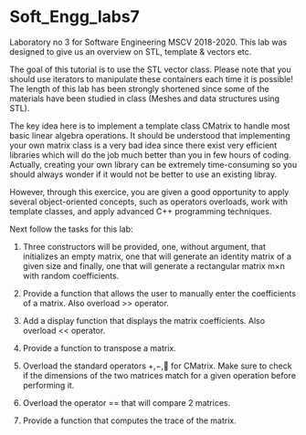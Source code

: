 # Soft_Engg_labs7
Laboratory no 3 for Software Engineering MSCV 2018-2020. This lab was designed to give us an overview on STL, template &amp; vectors etc.

The goal of this tutorial is to use the STL vector class. Please note that you should use iterators to manipulate
these containers each time it is possible! The length of this lab has been strongly shortened since some of the materials have been studied in class (Meshes and data structures using STL).

The key idea here is to implement a template class CMatrix to handle most basic linear algebra operations. It should be understood that implementing your own matrix class is a very bad idea since there exist very efficient libraries which will do the job much better than you in few hours of coding. Actually, creating your own library can be extremely time-consuming so you should always wonder if it would not be better to use an existing libray.

However, through this exercice, you are given a good opportunity to apply several object-oriented concepts, such as operators overloads, work with template classes, and apply advanced C++ programming techniques.

Next follow the tasks for this lab:
1. Three constructors will be provided, one, without argument, that initializes an empty matrix, one that will generate an identity matrix of a given size and finally, one that will generate a rectangular matrix m×n with random coefficients.

2. Provide a function that allows the user to manually enter the coefficients of a matrix. Also overload >> operator.

3. Add a display function that displays the matrix coefficients. Also overload << operator.

4. Provide a function to transpose a matrix.

5. Overload the standard operators +,−, for CMatrix. Make sure to check if the dimensions of the two matrices match for a given operation before performing it.

6. Overload the operator == that will compare 2 matrices.

7. Provide a function that computes the trace of the matrix.
